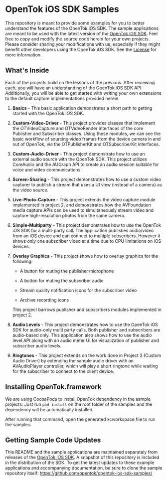 OpenTok iOS SDK Samples
=======================

This repository is meant to provide some examples for you to better understand
the features of the OpenTok iOS SDK. The sample applications are meant to be
used with the latest version of the
[OpenTok iOS SDK](https://tokbox.com/developer/sdks/ios/). Feel free to copy and
modify the source code herein for your own projects. Please consider sharing
your modifications with us, especially if they might benefit other developers
using the OpenTok iOS SDK. See the [License](LICENSE) for more information.

What's Inside
-------------

Each of the projects build on the lessons of the previous. After reviewing
each, you will have an understanding of the OpenTok iOS SDK API. Additionally,
you will be able to get started with writing your own extensions to the default
capture implementations provided herein.

1.	**Basics** - This basic application demonstrates a short path to 
	getting started with the OpenTok iOS SDK.

2.	**Custom-Video-Driver** - This project provides classes that implement
	the OTVideoCapture and OTVideoRender interfaces of the core Publisher and
	Subscriber classes. Using these modules, we can see the basic workflow of
	sourcing video frames from the device camera in and out of OpenTok, via the
	OTPublisherKit and OTSubscriberKit interfaces.

3.	**Custom-Audio-Driver** - This project demonstrate how to use an external
    audio source with the OpenTok SDK. This project utilizes CoreAudio and the
    AUGraph API to create an audio session suitable for voice and video
    communications.

4.	**Screen-Sharing** - This project demonstrates how to use a custom video
    capturer to publish a stream that uses a UI view (instead of a camera) as
    the video source.

5.	**Live-Photo-Capture** - This project extends the video capture module 
	implemented in project 2, and demonstrates how the AVFoundation media 
	capture APIs can be used to simultaneously stream video and capture 
	high-resolution photos from the same camera.

6.	**Simple-Multiparty** - This project demonstrates how to use the OpenTok iOS
    SDK for a multi-party call. The application publishes audio/video from an
    iOS device and can connect to multiple subscribers. However it shows only
    one subscriber video at a time due to CPU limitations on iOS devices.

7.	**Overlay Graphics** - This project shows how to overlay graphics for the following:

    * A button for muting the publisher microphone

    * A button for muting the subscriber audio

    * Stream quality notification icons for the subscriber video

    * Archive recording icons

	This project barrows publisher and subscribers modules implemented in 
	project 2.
	
8.	**Audio Levels** - This project demonstrates how to use the OpenTok iOS SDK
    for audio-only multi party calls. Both publisher and subscribers are
    audio-based only. This application also shows how to use the audio level API
    along with an audio meter UI for visualization of publisher and subscriber
    audio levels.

9.	**Ringtones** - This project extends on the work done in Project 3
    (Custom Audio Driver) by extending the sample audio driver with an
    AVAudioPlayer controller, which will play a short ringtone while waiting for
    the subscriber to connect to the client device.


Installing OpenTok.framework
-----------------------------

We are using CocoaPods to install OpenTok dependency in the sample projects. 
Just run `pod install` on the root folder of the samples and the dependency will
be automatically installed.

After running that command, open the generated xcworkspace file to run the samples.

Getting Sample Code Updates
---------------------------

This README and the sample applications are maintained separately from
releases of the [OpenTok iOS SDK][opentok-ios-sdk]. A snapshot of this 
repository is included in the distribution of the SDK. To get the latest
updates to these example applications and accompanying documentation, be sure
to clone the sample repository itself:
https://github.com/opentok/opentok-ios-sdk-samples/

[opentok-ios-samples]: https://github.com/opentok/opentok-ios-sdk-samples/
[opentok-ios-sdk]: http://tokbox.com/opentok/libraries/client/ios 
